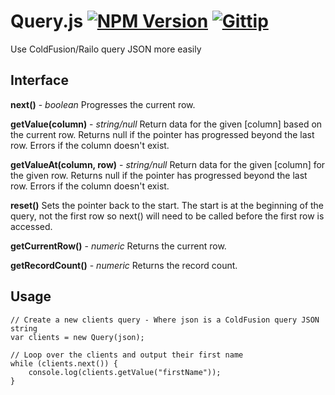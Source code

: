Query.js [![NPM Version](https://badge.fury.io/js/cf-query.svg)](https://badge.fury.io/js/cf-query) [![Gittip](https://img.shields.io/gittip/clarkie.svg)](https://www.gittip.com/clarkie/)
========

Use ColdFusion/Railo query JSON more easily

Interface
---------

**next()** - _boolean_
Progresses the current row.

**getValue(column)** - _string/null_
Return data for the given [column] based on the current row. Returns null if the pointer has progressed beyond the last row. Errors if the column doesn't exist.

**getValueAt(column, row)** - _string/null_
Return data for the given [column] for the given row. Returns null if the pointer has progressed beyond the last row. Errors if the column doesn't exist.

**reset()**
Sets the pointer back to the start. The start is at the beginning of the query, not the first row so next() will need to be called before the first row is accessed.

**getCurrentRow()** - _numeric_
Returns the current row.

**getRecordCount()** - _numeric_
Returns the record count.

Usage
-----

	// Create a new clients query - Where json is a ColdFusion query JSON string
	var clients = new Query(json);

	// Loop over the clients and output their first name
	while (clients.next()) {
		console.log(clients.getValue("firstName"));
	}
